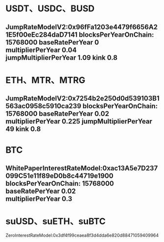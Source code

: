 # USDT、USDC、BUSD
JumpRateModelV2:0x96fFa1203e4479f6656A21E5f00eEc284daD7141
blocksPerYearOnChain: 15768000
baseRatePerYear 0   
multiplierPerYear 0.04  
jumpMultiplierPerYear 1.09 
kink 0.8 
-----------------------------------------------------------
# ETH、MTR、MTRG
JumpRateModelV2:0x7254b2e250d0d539103B1563ac0958c5910ca239
blocksPerYearOnChain: 15768000
baseRatePerYear 0.02  
multiplierPerYear 0.225 
jumpMultiplierPerYear 49
kink 0.8 
-----------------------------------------------------------
# BTC
WhitePaperInterestRateModel:0xac13A5e7D237099C51e11f89eD0b8c44719e1900
blocksPerYearOnChain: 15768000
baseRatePerYear 0.02  
multiplierPerYear 0.3
-----------------------------------------------------------
# suUSD、suETH、suBTC
ZeroInterestRateModel:0x3df4f99ceaea8f3d4dda6e820d88471059409964
